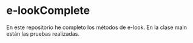 # e-lookComplete
En este repositorio he completo los métodos de e-look.
En la clase main están las pruebas realizadas.
